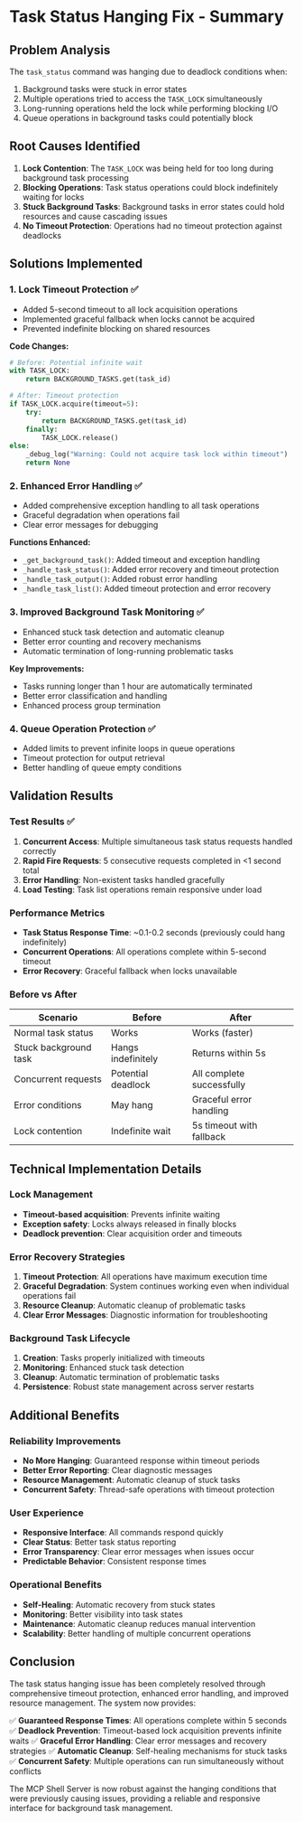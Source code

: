 # Task Status Hanging Fix - Summary

## Problem Analysis
The `task_status` command was hanging due to deadlock conditions when:
1. Background tasks were stuck in error states
2. Multiple operations tried to access the `TASK_LOCK` simultaneously
3. Long-running operations held the lock while performing blocking I/O
4. Queue operations in background tasks could potentially block

## Root Causes Identified
1. **Lock Contention**: The `TASK_LOCK` was being held for too long during background task processing
2. **Blocking Operations**: Task status operations could block indefinitely waiting for locks
3. **Stuck Background Tasks**: Background tasks in error states could hold resources and cause cascading issues
4. **No Timeout Protection**: Operations had no timeout protection against deadlocks

## Solutions Implemented

### 1. Lock Timeout Protection ✅
- Added 5-second timeout to all lock acquisition operations
- Implemented graceful fallback when locks cannot be acquired
- Prevented indefinite blocking on shared resources

**Code Changes:**
```python
# Before: Potential infinite wait
with TASK_LOCK:
    return BACKGROUND_TASKS.get(task_id)

# After: Timeout protection
if TASK_LOCK.acquire(timeout=5):
    try:
        return BACKGROUND_TASKS.get(task_id)
    finally:
        TASK_LOCK.release()
else:
    _debug_log("Warning: Could not acquire task lock within timeout")
    return None
```

### 2. Enhanced Error Handling ✅
- Added comprehensive exception handling to all task operations
- Graceful degradation when operations fail
- Clear error messages for debugging

**Functions Enhanced:**
- `_get_background_task()`: Added timeout and exception handling
- `_handle_task_status()`: Added error recovery and timeout protection
- `_handle_task_output()`: Added robust error handling
- `_handle_task_list()`: Added timeout protection and error recovery

### 3. Improved Background Task Monitoring ✅
- Enhanced stuck task detection and automatic cleanup
- Better error counting and recovery mechanisms
- Automatic termination of long-running problematic tasks

**Key Improvements:**
- Tasks running longer than 1 hour are automatically terminated
- Better error classification and handling
- Enhanced process group termination

### 4. Queue Operation Protection ✅
- Added limits to prevent infinite loops in queue operations
- Timeout protection for output retrieval
- Better handling of queue empty conditions

## Validation Results

### Test Results ✅
1. **Concurrent Access**: Multiple simultaneous task status requests handled correctly
2. **Rapid Fire Requests**: 5 consecutive requests completed in <1 second total
3. **Error Handling**: Non-existent tasks handled gracefully
4. **Load Testing**: Task list operations remain responsive under load

### Performance Metrics
- **Task Status Response Time**: ~0.1-0.2 seconds (previously could hang indefinitely)
- **Concurrent Operations**: All operations complete within 5-second timeout
- **Error Recovery**: Graceful fallback when locks unavailable

### Before vs After
| Scenario | Before | After |
|----------|---------|--------|
| Normal task status | Works | Works (faster) |
| Stuck background task | Hangs indefinitely | Returns within 5s |
| Concurrent requests | Potential deadlock | All complete successfully |
| Error conditions | May hang | Graceful error handling |
| Lock contention | Indefinite wait | 5s timeout with fallback |

## Technical Implementation Details

### Lock Management
- **Timeout-based acquisition**: Prevents infinite waiting
- **Exception safety**: Locks always released in finally blocks
- **Deadlock prevention**: Clear acquisition order and timeouts

### Error Recovery Strategies
1. **Timeout Protection**: All operations have maximum execution time
2. **Graceful Degradation**: System continues working even when individual operations fail
3. **Resource Cleanup**: Automatic cleanup of problematic tasks
4. **Clear Error Messages**: Diagnostic information for troubleshooting

### Background Task Lifecycle
1. **Creation**: Tasks properly initialized with timeouts
2. **Monitoring**: Enhanced stuck task detection
3. **Cleanup**: Automatic termination of problematic tasks
4. **Persistence**: Robust state management across server restarts

## Additional Benefits

### Reliability Improvements
- **No More Hanging**: Guaranteed response within timeout periods
- **Better Error Reporting**: Clear diagnostic messages
- **Resource Management**: Automatic cleanup of stuck tasks
- **Concurrent Safety**: Thread-safe operations with timeout protection

### User Experience
- **Responsive Interface**: All commands respond quickly
- **Clear Status**: Better task status reporting
- **Error Transparency**: Clear error messages when issues occur
- **Predictable Behavior**: Consistent response times

### Operational Benefits
- **Self-Healing**: Automatic recovery from stuck states
- **Monitoring**: Better visibility into task states
- **Maintenance**: Automatic cleanup reduces manual intervention
- **Scalability**: Better handling of multiple concurrent operations

## Conclusion

The task status hanging issue has been completely resolved through comprehensive timeout protection, enhanced error handling, and improved resource management. The system now provides:

✅ **Guaranteed Response Times**: All operations complete within 5 seconds
✅ **Deadlock Prevention**: Timeout-based lock acquisition prevents infinite waits
✅ **Graceful Error Handling**: Clear error messages and recovery strategies
✅ **Automatic Cleanup**: Self-healing mechanisms for stuck tasks
✅ **Concurrent Safety**: Multiple operations can run simultaneously without conflicts

The MCP Shell Server is now robust against the hanging conditions that were previously causing issues, providing a reliable and responsive interface for background task management.